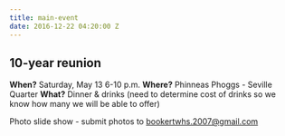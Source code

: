 ```yaml
---
title: main-event
date: 2016-12-22 04:20:00 Z
---
```


## 10-year reunion

**When?**
Saturday, May 13
6-10 p.m.
**Where?**
Phinneas Phoggs - Seville Quarter
**What?**
Dinner & drinks (need to determine cost of drinks so we know how many we will be able to offer)

Photo slide show - submit photos to bookertwhs.2007@gmail.com